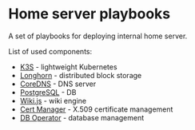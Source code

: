 Home server playbooks
=====================

A set of playbooks for deploying internal home server.

List of used components:

- [K3S](https://k3s.io/) - lightweight Kubernetes
- [Longhorn](https://longhorn.io/) - distributed block storage
- [CoreDNS](https://coredns.io/) - DNS server
- [PostgreSQL](https://www.postgresql.org/) - DB
- [Wiki.js](https://js.wiki/) - wiki engine
- [Cert Manager](https://cert-manager.io/) - X.509 certificate management
- [DB Operator](https://github.com/kloeckner-i/db-operator) - database management
